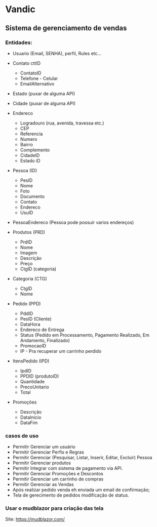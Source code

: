# Vandic

## Sistema de gerenciamento de vendas
### Entidades:
- Usuario (Email, SENHA), perfil, Rules etc...
- Contato cttID
	 - ContatoID
	 - Telefone
	  - Celular
	 - EmailAlternativo
	
- Estado (puxar de alguma API)
- Cidade  (puxar de alguma API)
- Endereco
	- Logradouro (rua, avenida, travessa etc.)
	- CEP
	- Referencia
	- Numero
	- Bairro
	- Complemento
	- CidadeID
	- Estado iD

- Pessoa (ID)
    - PesID
    - Nome
	- Foto
    - Documento
    - Contato
    - Endereco
    - UsuID
	  
- PessoaEndereco (Pessoa pode possuir varios endereços)
	  
- Produtos (PRD)
    - PrdID
    - Nome
    - Imagem
    - Descrição
    - Preço
    - CtgID (categoria)

- Categoria (CTG)
    - CtgID
    - Nome

- Pedido  (PPD)
    - PddID
    - PesID (Cliente)
    - DataHora
    - Endereco de Entrega
	- Status (Pedido em Processamento, Pagamento Realizado, Em Andamento,  Finalizado)
	- PromocaoID
	- IP - Pra recuperar um carrinho perdido

- ItensPedido (IPD)
    - IpdID
    - PPDID (produtoID)
    - Quantidade
    - PrecoUnitario
    - Total
- Promoções
	- Descrição
	- DataInicio
 	- DataFim

###  casos de uso
- Permitir Gerenciar um usuário
- Permitir Gerenciar Perfis e Regras
- Permitir Gerenciar  (Pesquisar, Listar, Inserir, Editar, Excluir) Pessoa
- Permitir Gerenciar  produtos
- Permitir Integrar com sistema de pagamento via API.
- Permitir Gerenciar Promoções e Descontos
- Permitir Gerenciar um carrinho de compras
- Permitir Gerenciar as Vendas
- Após realizar pedido venda eh enviada um email de confirmação;
- Tela de gerecimento de pedidos modificação de status.

### Usar o mudblazor para criação das tela
 Site: https://mudblazor.com/
